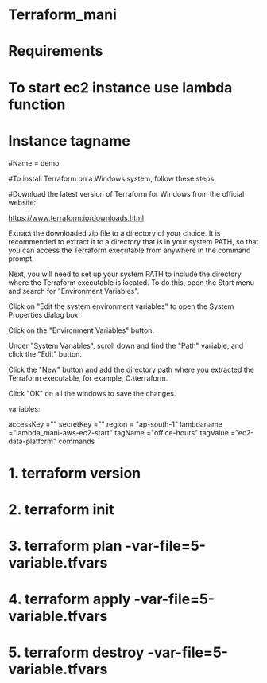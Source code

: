 # Terraform_mani
# Requirements

# To start ec2 instance use lambda function

# Instance tagname

#Name = demo

#To install Terraform on a Windows system, follow these steps:

#Download the latest version of Terraform for Windows from the official website: 

https://www.terraform.io/downloads.html

Extract the downloaded zip file to a directory of your choice. It is recommended to extract it to a directory that is in your system PATH, so that you can access the Terraform executable from anywhere in the command prompt.

Next, you will need to set up your system PATH to include the directory where the Terraform executable is located. To do this, open the Start menu and search for "Environment Variables".

Click on "Edit the system environment variables" to open the System Properties dialog box.

Click on the "Environment Variables" button.

Under "System Variables", scroll down and find the "Path" variable, and click the "Edit" button.

Click the "New" button and add the directory path where you extracted the Terraform executable, for example, C:\terraform.

Click "OK" on all the windows to save the changes.

variables:

accessKey           =""
secretKey           =""
region              = "ap-south-1"
lambdaname          ="lambda_mani-aws-ec2-start"
tagName             ="office-hours"
tagValue            ="ec2-data-platform"
commands

# 1. terraform version
# 2. terraform init
# 3. terraform plan -var-file=5-variable.tfvars
# 4. terraform apply -var-file=5-variable.tfvars
# 5. terraform destroy -var-file=5-variable.tfvars
